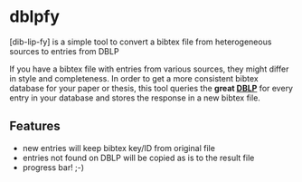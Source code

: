 # dblpfy

[dib-lip-fy] is a simple tool to convert a bibtex file from heterogeneous sources to entries from DBLP

If you have a bibtex file with entries from various sources, they might differ in style and completeness. In order to get a more consistent bibtex database for your paper or thesis, this tool queries the **great [DBLP](https://dblp.uni-trier.de/)** for every entry in your database and stores the response in a new bibtex file.

## Features
* new entries will keep bibtex key/ID from original file
* entries not found on DBLP will be copied as is to the result file
* progress bar! ;-)
